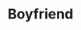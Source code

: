 ---
ee_id: '4406'
site: '1'
type: '2'
long_id: 2018-018 Boyfriend
url: 2018-018-boyfriend
title: Boyfriend
year: '2018'
medium: Inkjet on canvas (x3)
commission:
add_credit:
dims: 108 x 36 in
pitch:
ps:
live_url:
related:
youtube:
imgs: boyfriend-2018-018-database-dt--A4li.jpg
subheading:
year2: '2018'
download:
add_credits:
related_code:
layout: things-i-made
---